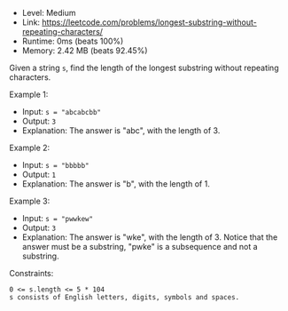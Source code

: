 - Level: Medium
- Link: https://leetcode.com/problems/longest-substring-without-repeating-characters/
- Runtime: 0ms (beats 100%)
- Memory: 2.42 MB (beats 92.45%)

Given a string `s`, find the length of the longest
substring without repeating characters.
 

Example 1:
- Input: `s = "abcabcbb"`
- Output: `3`
- Explanation: The answer is "abc", with the length of 3.

Example 2:
- Input: `s = "bbbbb"`
- Output: `1`
- Explanation: The answer is "b", with the length of 1.

Example 3:
- Input: `s = "pwwkew"`
- Output: `3`
- Explanation: The answer is "wke", with the length of 3.
Notice that the answer must be a substring, "pwke" is a subsequence and not a substring.

 

Constraints:

    0 <= s.length <= 5 * 104
    s consists of English letters, digits, symbols and spaces.


